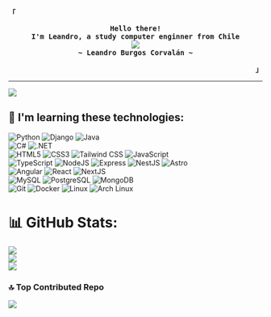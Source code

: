 <div align="justify">

<!-- Profile -->
<p align="left"><strong><samp>「</samp></strong></p>
  <p align="center">
    <samp>
      <b>
        Hello there!
      <br>
        I'm Leandro, a study computer enginner from Chile
      </b>
      <br>
        <image src="https://readme-typing-svg.herokuapp.com/?font=Iosevka&size=16&color=6791c9&center=true&width=410&height=45&lines=Programador+|+Ingeniero%20en%20Inform%C3%A1tica">
      <br>
      <b>
        ~ Leandro Burgos Corvalán ~
      </b>
    </samp>
  </p>
<p align="right"><strong><samp>」</samp></strong></p>

---
[![](https://visitcount.itsvg.in/api?id=lennardscript&icon=0&color=4)](https://visitcount.itsvg.in)

## 👾 I'm learning these technologies:

![Python](https://img.shields.io/badge/Python-3776AB.svg?style=for-the-badge&logo=Python&logoColor=white)
![Django](https://img.shields.io/badge/Django-092E20.svg?style=for-the-badge&logo=Django&logoColor=white)
![Java](https://img.shields.io/badge/Java-FF7800?style=for-the-badge&logo=java&logoColor=white&labelColor=101010)
<br>
![C#](https://img.shields.io/badge/C%20Sharp-239120.svg?style=for-the-badge&logo=C-Sharp&logoColor=white)
![.NET](https://img.shields.io/badge/.NET-512BD4.svg?style=for-the-badge&logo=dotnet&logoColor=white)
<br>
![HTML5](https://img.shields.io/badge/HTML5-E34F26.svg?style=for-the-badge&logo=HTML5&logoColor=white)
![CSS3](https://img.shields.io/badge/CSS3-1572B6.svg?style=for-the-badge&logo=CSS3&logoColor=white)
![Tailwind CSS](https://img.shields.io/badge/Tailwind%20CSS-06B6D4.svg?style=for-the-badge&logo=Tailwind-CSS&logoColor=white)
![JavaScript](https://img.shields.io/badge/JavaScript-F7DF1E.svg?style=for-the-badge&logo=JavaScript&logoColor=black)
<br>
![TypeScript](https://img.shields.io/badge/TypeScript-3178C6.svg?style=for-the-badge&logo=TypeScript&logoColor=white)
![NodeJS](https://img.shields.io/badge/Node.js-339933.svg?style=for-the-badge&logo=nodedotjs&logoColor=white)
![Express](https://img.shields.io/badge/Express-000000.svg?style=for-the-badge&logo=Express&logoColor=white)
![NestJS](https://img.shields.io/badge/NestJS-E0234E?logo=nestjs&logoColor=fff&style=for-the-badge)
![Astro](https://img.shields.io/badge/Astro-FF5D01?logo=astro&logoColor=fff&style=for-the-badge)
<br>
![Angular](https://img.shields.io/badge/Angular-DD0031?logo=angular&logoColor=fff&style=for-the-badge)
![React](https://img.shields.io/badge/React-61DAFB.svg?style=for-the-badge&logo=React&logoColor=black)
![NextJS](https://img.shields.io/badge/Next.js-000000.svg?style=for-the-badge&logo=nextdotjs&logoColor=white)
<br>
![MySQL](https://img.shields.io/badge/MySQL-4479A1.svg?style=for-the-badge&logo=MySQL&logoColor=white)
![PostgreSQL](https://img.shields.io/badge/PostgreSQL-4169E1.svg?style=for-the-badge&logo=PostgreSQL&logoColor=white)
![MongoDB](https://img.shields.io/badge/MongoDB-47A248.svg?style=for-the-badge&logo=MongoDB&logoColor=white)
<br>
![Git](https://img.shields.io/badge/Git-F05032.svg?style=for-the-badge&logo=Git&logoColor=white)
![Docker](https://img.shields.io/badge/Docker-2496ED.svg?style=for-the-badge&logo=Docker&logoColor=white)
![Linux](https://img.shields.io/badge/Linux-FCC624.svg?style=for-the-badge&logo=Linux&logoColor=black)
![Arch Linux](https://img.shields.io/badge/Arch%20Linux-1793D1?logo=arch-linux&logoColor=fff&style=for-the-badge)
<br>

# 📊 GitHub Stats:
![](https://github-readme-stats.vercel.app/api?username=lennardscript&theme=nightowl&hide_border=false&include_all_commits=false&count_private=false)<br/>
![](https://github-readme-streak-stats.herokuapp.com/?user=lennardscript&theme=nightowl&hide_border=false)<br/>
![](https://github-readme-stats.vercel.app/api/top-langs/?username=lennardscript&theme=nightowl&hide_border=false&include_all_commits=false&count_private=false&layout=compact)

### 🔝 Top Contributed Repo
![](https://github-contributor-stats.vercel.app/api?username=lennardscript&limit=5&theme=tokyonight&combine_all_yearly_contributions=true)
